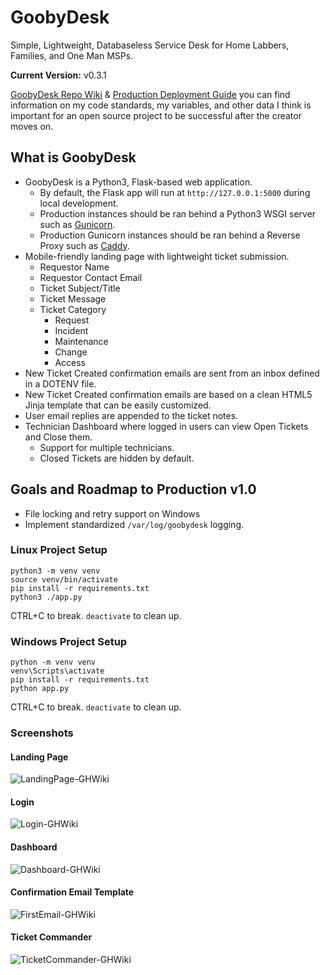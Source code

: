 # GoobyDesk

Simple, Lightweight, Databaseless Service Desk for Home Labbers, Families, and One Man MSPs.

**Current Version:**  v0.3.1

[GoobyDesk Repo Wiki](https://github.com/GoobyFRS/GoobyDesk/wiki) & [Production Deployment Guide](https://github.com/GoobyFRS/GoobyDesk/wiki/Production-Deployment-Guide) you can find information on my code standards, my variables, and other data I think is important for an open source project to be successful after the creator moves on.

## What is GoobyDesk

- GoobyDesk is a Python3, Flask-based web application.
  - By default, the Flask app will run at ```http://127.0.0.1:5000``` during local development.
  - Production instances should be ran behind a Python3 WSGI server such as [Gunicorn](https://gunicorn.org/).
  - Production Gunicorn instances should be ran behind a Reverse Proxy such as [Caddy](https://caddyserver.com/).
- Mobile-friendly landing page with lightweight ticket submission.
  - Requestor Name
  - Requestor Contact Email
  - Ticket Subject/Title
  - Ticket Message
  - Ticket Category
    - Request
    - Incident
    - Maintenance
    - Change
    - Access
- New Ticket Created confirmation emails are sent from an inbox defined in a DOTENV file.
- New Ticket Created confirmation emails are based on a clean HTML5 Jinja template that can be easily customized.
- User email replies are appended to the ticket notes.
- Technician Dashboard where logged in users can view Open Tickets and Close them.
  - Support for multiple technicians.
  - Closed Tickets are hidden by default.

## Goals and Roadmap to Production v1.0

- File locking and retry support on Windows
- Implement standardized ```/var/log/goobydesk``` logging.

### Linux Project Setup

```shell
python3 -m venv venv
source venv/bin/activate
pip install -r requirements.txt
python3 ./app.py
```

CTRL+C to break. ```deactivate``` to clean up.

### Windows Project Setup

```shell
python -m venv venv
venv\Scripts\activate
pip install -r requirements.txt
python app.py
```

CTRL+C to break. ```deactivate``` to clean up.

### Screenshots

#### Landing Page

![LandingPage-GHWiki](https://github.com/user-attachments/assets/66267c63-5d02-4802-ac4b-32c67c8735cd)

#### Login

![Login-GHWiki](https://github.com/user-attachments/assets/a9c86ea6-710c-468a-bd8d-6ab7020cdcb5)

#### Dashboard

![Dashboard-GHWiki](https://github.com/user-attachments/assets/30b21d8f-e5cd-4713-a2b2-26f958db29e5)

#### Confirmation Email Template

![FirstEmail-GHWiki](https://github.com/user-attachments/assets/9fa30684-ab70-49b9-b897-1fb106802c06)

#### Ticket Commander

![TicketCommander-GHWiki](https://github.com/user-attachments/assets/0d7f315f-e542-4cad-8632-985d06476fa4)
